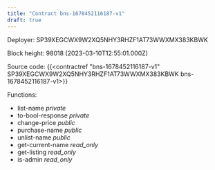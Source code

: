 ```yaml
---
title: "Contract bns-1678452116187-v1"
draft: true
---
```

Deployer: SP39XEGCWX9W2XQ5NHY3RHZF1AT73WWXMX383KBWK


 



Block height: 98018 (2023-03-10T12:55:01.000Z)

Source code: {{<contractref "bns-1678452116187-v1" SP39XEGCWX9W2XQ5NHY3RHZF1AT73WWXMX383KBWK bns-1678452116187-v1>}}

Functions:

* list-name _private_
* to-bool-response _private_
* change-price _public_
* purchase-name _public_
* unlist-name _public_
* get-current-name _read_only_
* get-listing _read_only_
* is-admin _read_only_
